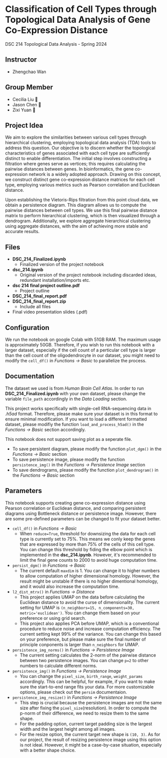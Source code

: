 # Classification of Cell Types through Topological Data Analysis of Gene Co-Expression Distance
DSC 214 Topological Data Analysis - Spring 2024

## Instructor
- Zhengchao Wan
  
## Group Member
- Cecilia Liu :doughnut:
- Jason Chen :dna:
- Zixi Yuan :memo:

## Project Idea
We aim to explore the similarities between various cell types through hierarchical clustering, employing topological data analysis (TDA) tools to address this question. Our objective is to discern whether the topological characteristics of genes associated with each cell type are sufficiently distinct to enable differentiation. The initial step involves constructing a filtration where genes serve as vertices; this requires calculating the pairwise distances between genes. In bioinformatics, the gene co-expression network is a widely adopted approach. Drawing on this concept, we construct distinct gene co-expression distance matrices for each cell type, employing various metrics such as Pearson correlation and Euclidean distance.

Upon establishing the Vietoris-Rips filtration from this point cloud data, we obtain a persistence diagram. This diagram allows us to compute the pairwise distances between cell types. We use this final pairwise distance matrix to perform hierarchical clustering, which is then visualized through a dendrogram. Additionally, we explore aggregate hierarchical clustering using aggregate distances, with the aim of achieving more stable and accurate results.

## Files
- **DSC_214_Finalized.ipynb**
  - Finalized version of the project notebook
- **dsc_214.ipynb**
  - Original version of the project notebook including discarded ideas, redundant installation/imports etc.
- **dsc 214 final project outline.pdf**
  - Project outline
- **DSC_214_final_report.pdf**
- **DSC_214_final_report.zip**
  - Include all files
- Final video presentation slides (.pdf)

## Configuration
We run the notebook on google Colab with 51GB RAM. The maximum usage is approximately 50GB. Therefore, if you wish to run this notebook with a larger dataset, especially if the cell count of a perticular cell type is larger than the cell count of the oligodendrocyte in our dataset, you might need to modify the `cell_df()` in *Functions -> Basic* to parallelize the process.

## Documentation
The dataset we used is from *Human Brain Cell Atlas*. In order to run **DSC_214_Finalized.ipynb** with your own dataset, please change the variable `file_path` accordingly in the *Data Loading* section.

This project works specifically with single-cell RNA-sequencing data in *.h5ad* format. Therefore, please make sure your dataset is in this format to ensure minimal modification. If you want to load a different formatted dataset, please modifiy the function `load_and_process_h5ad()` in the *Functions -> Basic* section accordingly.

This notebook does not support saving plot as a seperate file. 
- To save persistent diagram, please modify the function `plot_dgm()` in the *Functions -> Basic* section
- To save persistence image, please modify the function `persistence_img()` in the *Functions -> Persistence Image* section
- To save dendrograms, please modify the function `plot_dendrogram()` in the *Functions -> Basic* section

## Parameters
This notebook supports creating gene co-expression distance using Pearson correlation or Euclidean distance, and comparing persistent diagrams using Bottleneck distance or persistence image. However, there are some pre-defined parameters can be changed to fit your dataset better.

- `cell_df()` in *Functions -> Basic*
  - When `reduce=True`, threshold for downsizing the data for each cell type is currently set to 75%. This means we conly keep the genes that are expressed by more than 75% of the cells of this cell type. You can change this threshold by fiding the elbow point which is implemented in the **dsc_214.ipynb**. However, it's recommended to limit the final gene counts to 2000 to avoid huge computation time.
- `persist_dgm()` in *Functions -> Basic*
  - The current default `maxdim` is 1. You can change it to higher numbers to allow computation of higher dimensional homology. However, the result might be unstable if there is no higher dimentional homology, and it would also increase the computation time.
- `l2_dist_mtrx()` in *Functions -> Distance*
  - This project applies UMAP on the data before calculating the Euclidean distance to avoid the curse of dimensionality. The current setting for UMAP is `(n_neighbors=15, n_components=30, metric='euclidean')`. You can change them based on your preference or using grid search.
  - This project also applies PCA before UMAP, which is a conventional procedure to reduce noise and increase computation efficiency. The current setting kept 99% of the variance. You can change this based on your preference, but please make sure the final number of principle conponents is larger than `n_neighbors` for UMAP.
- `persistence_img_norms()` in *Functions -> Persistence Image*
  - The current setting calculates the 2-norm of the pairwise distance between two persistence images. You can change `p=2` to other numbers to calculate different norms.
- `persistence_img()` in *Functions -> Persistence Image*
  - You can change the `pixel_size`, `birth_range`, `weight_params` accordingly. This can be helpful, for example, if you want to make sure the start-to-end range fits your data. For more customizable options, please check out the `persim` documentaion.
- `persistence_img_resize()` in *Functions -> Persistence Image*
  - This step is crucial because the persistence images are not the same size after fixing the `pixel_size`(resolution). In order to compute the p-norm of their difference, we need to resize them to the same shape. 
  - For the padding option, current target padding size is the largest width and the largest height among all images.
  - For the resize option, the current target new shape is `(10, 3)`. As for our project, the result of resizing persistence image using this option is not ideal. However, it might be a case-by-case situation, expecially with a better shape choice.
  
